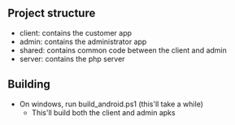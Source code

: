 ## Project structure
* client: contains the customer app
* admin: contains the administrator app
* shared: contains common code between the client and admin
* server: contains the php server

## Building
* On windows, run build_android.ps1 (this'll take a while)
    * This'll build both the client and admin apks
